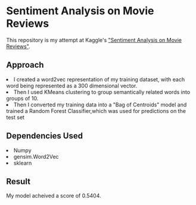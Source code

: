 Sentiment Analysis on Movie Reviews
======================================
This repository is my attempt at Kaggle's <a href="https://www.kaggle.com/c/sentiment-analysis-on-movie-reviews">"Sentiment Analysis on Movie Reviews"</a>.

Approach
------------
<li>I created a word2vec representation of my training dataset, with each word being represented as a 300 dimensional vector.</li>
<li>Then I used KMeans clustering to group semantically related words into groups of 10.</li>
<li>Then I converted my training data into a "Bag of Centroids" model and trained a Random Forest Classifier,which was used for predictions on the test set</li>

Dependencies Used
-------------------
<li>Numpy</li>
<li>gensim.Word2Vec</li>
<li>sklearn</li>

Result
-------
My model acheived a score of 0.5404.
